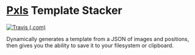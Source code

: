 # [Pxls](https://pxls.space/) Template Stacker

[![Travis (.com)](https://img.shields.io/travis/com/haykam821/Pxls-Template-Stacker.svg?style=popout)](https://travis-ci.com/haykam821/Pxls-Template-Stacker)

Dynamically generates a template from a JSON of images and positions, then gives you the ability to save it to your filesystem or clipboard.
